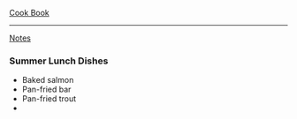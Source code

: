 [Cook Book](https://github.com/vmsmith/CookBook/blob/master/README.md)    

-----  

[Notes](https://github.com/vmsmith/CookBook/blob/master/notes.md)  

### Summer Lunch Dishes  

* Baked salmon  
* Pan-fried bar  
* Pan-fried trout  
* 


